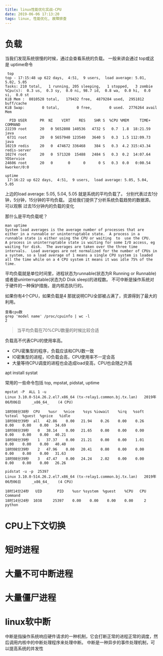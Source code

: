 ```yaml
---
title: linux性能优化实战-CPU
date: 2019-06-06 17:13:20
tags: linux, 性能优化, 故障排查
---
```


# 负载
当我们发现系统很慢的时候，通过会查看系统的负载。 一般来讲会通过 top或这是 uptime命令

``` shell
 top
top - 17:15:48 up 622 days,  4:51,  9 users,  load average: 5.01, 5.02, 5.05
Tasks: 210 total,   1 running, 205 sleeping,   1 stopped,   3 zombie
%Cpu(s):  0.3 us,  0.3 sy,  0.0 ni, 98.7 id,  0.8 wa,  0.0 hi,  0.0 si,  0.0 st
KiB Mem :  8010528 total,   179432 free,  4879284 used,  2951812 buff/cache
KiB Swap:        0 total,        0 free,        0 used.  2776264 avail Mem

  PID USER      PR  NI    VIRT    RES    SHR S  %CPU %MEM     TIME+ COMMAND
22239 root      20   0 5652808 140536   4732 S   0.7  1.8  18:21.59 java
 6731 root      20   0 5657940 123540   3640 S   0.3  1.5 112:09.73 java
10219 redis     20   0  474672 336468    384 S   0.3  4.2 315:43.34 redis-server
10274 root      20   0  571320  15488   2484 S   0.3  0.2  14:07.64 YDService
24606 root      20   0       0      0      0 S   0.3  0.0   0:00.54 kworker/0:0

uptime
 17:16:22 up 622 days,  4:51,  9 users,  load average: 5.05, 5.04, 5.05
```

上边的load average: 5.05, 5.04, 5.05 就是系统的平均负载了。 分别代表过去1分钟，5分钟，15分钟的平均负载。 这给我们提供了分析系统负载趋势的数据源。 
可以观察 过去15分钟内的负载的变化

那什么是平均负载呢？
``` shell
man uptime
System load averages is the average number of processes that are either in a runnable or uninterruptable state.  A process in a runnable state is either using the CPU or waiting  to  use the CPU.   
A process in uninterruptable state is waiting for some I/O access, eg waiting for disk.  The averages are taken over the three time intervals.  Load averages are not normalized for the number of CPUs in a system, so a load average of 1 means a single CPU system is loaded all the time while on a 4 CPU system it means it was idle 75% of the time.
```
平均负载就是单位时间里，进程状态为runnable(状态为R Running or Runnable)或者是uninterruptable(状态为D Disk sleep)的进程数。
不可中断是操作系统对于硬件的一种保护措施，是内核态执行的。

如果你有4个CPU，如果负载是4 那就说明CPU全部被占满了，资源得到了最大的利用。

``` shell
查看cpu数
grep 'model name' /proc/cpuinfo | wc -l
2
```

> 当平均负载在70%CPU数量的时候比较合适

负载高不代表CPU的使用率高。
* CPU密集型的程序，负载应该和CPU数一致
* IO密集型的进程，IO负载会高，CPU使用率不一定会高
* 大量等待CPU调度的进程也会造成load变高，CPU也会随之升高

apt install systat

常用的一些命令包括 top, mpstat, pidstat, uptime

``` shell
mpstat -P  ALL 1 -u
Linux 3.10.0-514.26.2.el7.x86_64 (tx-relay1.common.bj.tx.lan) 	2019年06月06日 	_x86_64_	(4 CPU)

18时08分38秒  CPU    %usr   %nice    %sys %iowait    %irq   %soft  %steal  %guest  %gnice   %idle
18时08分39秒  all   42.86    0.00   21.94    0.26    0.00    0.26    0.00    0.00    0.00   34.69
18时08分39秒    0   38.14    0.00   21.65    0.00    0.00    0.00    0.00    0.00    0.00   40.21
18时08分39秒    1   37.37    0.00   21.21    0.00    0.00    1.01    0.00    0.00    0.00   40.40
18时08分39秒    2   47.96    0.00   20.41    0.00    0.00    0.00    0.00    0.00    0.00   31.63
18时08分39秒    3   47.47    0.00   24.24    2.02    0.00    0.00    0.00    0.00    0.00   26.26

pidstat -u -p  25397
Linux 3.10.0-514.26.2.el7.x86_64 (tx-relay1.common.bj.tx.lan) 	2019年06月06日 	_x86_64_	(4 CPU)

18时14分24秒   UID       PID    %usr %system  %guest    %CPU   CPU  Command
18时14分24秒  1038     25397    0.00    0.00    0.00    0.00     2  python
```


# CPU上下文切换

# 短时进程

# 大量不可中断进程

# 大量僵尸进程

# linux软中断
中断是指操作系统响应硬件请求的一种机制，它会打断正常的进程正常的调度，然后调用内核中的中断处理程序来处理中断。 中断是一种异步的事件处理机制，可以提高系统的并发性




